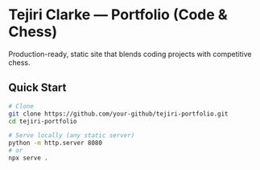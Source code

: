 # Tejiri Clarke — Portfolio (Code & Chess)

Production-ready, static site that blends coding projects with competitive chess.

## Quick Start

```bash
# Clone
git clone https://github.com/your-github/tejiri-portfolio.git
cd tejiri-portfolio

# Serve locally (any static server)
python -m http.server 8080
# or
npx serve .
